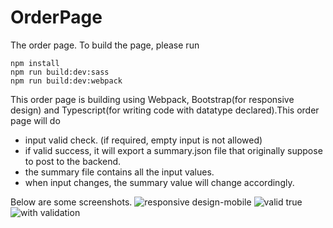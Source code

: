 # OrderPage
 The order page.
To build the page, please run
```
npm install
npm run build:dev:sass
npm run build:dev:webpack
```

This order page is building using Webpack, Bootstrap(for responsive design) and Typescript(for writing code with datatype declared).This order page will do
- input valid check. (if required, empty input is not allowed)
- if valid success, it will export a summary.json file that originally suppose to post to the backend.
- the summary file contains all the input values.
- when input changes, the summary value will change accordingly.

Below are some screenshots.
![responsive design-mobile](https://user-images.githubusercontent.com/22902303/161987103-c60947bc-0504-4d20-98af-ab6d42241b21.png)
![valid true](https://user-images.githubusercontent.com/22902303/161987105-f01e241d-6f98-4c9d-a61d-7db453d703ed.png)
![with validation](https://user-images.githubusercontent.com/22902303/161987107-73f4a435-5ca9-448a-a59e-7b4a709aef21.png)
